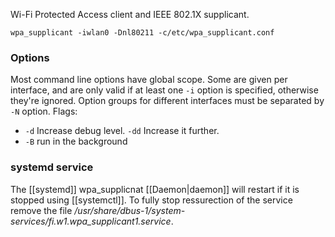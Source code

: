 Wi-Fi Protected Access client and IEEE 802.1X supplicant.

`wpa_supplicant -iwlan0 -Dnl80211 -c/etc/wpa_supplicant.conf`

### Options
Most command line options have global scope. Some are given per interface, and are only valid if at least one `-i` option is specified, otherwise they're ignored. Option groups for different interfaces must be separated by `-N` option.
Flags:
- `-d` Increase debug level. `-dd` Increase it further.
- `-B` run in the background

### systemd service
The [[systemd]] wpa_supplicnat [[Daemon|daemon]] will restart if it is stopped using [[systemctl]]. To fully stop ressurection of the service remove the file */usr/share/dbus-1/system-services/fi.w1.wpa_supplicant1.service*. 
